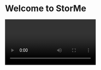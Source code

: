 # Welcome to StorMe

<video src="https://vimeo.com/1028150155" width="300" />


 - May of those who do not live nearby campus end up paying exorbitant prices over summer break a storage unit. Enter StorMe. StorMe is a smart storage solution by students for students. Rather than renting a unit, you can now rent space in another students house, providing cheaper options, shorter drives, and the opportunity to earn passive income for those offering storage. 

 <img width="911" alt="Screenshot 2024-10-13 at 7 53 48 AM" src="\frontend\public\assets\images\Untitled.png">

 - The above image illustrates how we may provide security to the customer by providing them with bags and custom zip ties they write their information on to prevent tampering.

## Prerequisites
 - PostgreSQL
 - Docker
 - Azure Data Studio (or some other database tool)
 - Node.js
 
## Running Directions
1. Run `docker-compose up -d` in the root directory.
2. In a terminal, navigate to the `backend` directory:
   - Run `npm install`
   - Start the backend server with `npm start` or `node server.js`
3. Open a new terminal, navigate to the `frontend` directory:
   - Run `npm install`
   - Start the frontend with `npm start`
